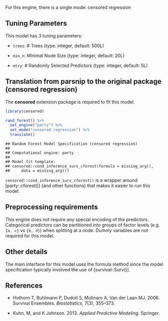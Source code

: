 


For this engine, there is a single mode: censored regression

## Tuning Parameters



This model has 3 tuning parameters:

- `trees`: # Trees (type: integer, default: 500L)

- `min_n`: Minimal Node Size (type: integer, default: 20L)

- `mtry`: # Randomly Selected Predictors (type: integer, default: 5L)

## Translation from parsnip to the original package (censored regression)

The **censored** extension package is required to fit this model.


```r
library(censored)

rand_forest() %>% 
  set_engine("party") %>% 
  set_mode("censored regression") %>% 
  translate()
```

```
## Random Forest Model Specification (censored regression)
## 
## Computational engine: party 
## 
## Model fit template:
## censored::cond_inference_surv_cforest(formula = missing_arg(), 
##     data = missing_arg())
```

`censored::cond_inference_surv_cforest()` is a wrapper around [party::cforest()] (and other functions) that makes it easier to run this model. 

## Preprocessing requirements


This engine does not require any special encoding of the predictors. Categorical predictors can be partitioned into groups of factor levels (e.g. `{a, c}` vs `{b, d}`) when splitting at a node. Dummy variables are not required for this model. 

## Other details

The main interface for this model uses the formula method since the model specification typically involved the use of [survival::Surv()]. 


## References

 - Hothorn T, Buhlmann P, Dudoit S, Molinaro A, Van der Laan MJ. 2006. Survival Ensembles. _Biostatistics_, 7(3), 355–373.

 - Kuhn, M, and K Johnson. 2013. _Applied Predictive Modeling_. Springer.

